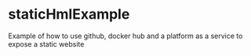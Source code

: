 # staticHmlExample
Example of how to use github, docker hub and a platform as a service to expose a static website
